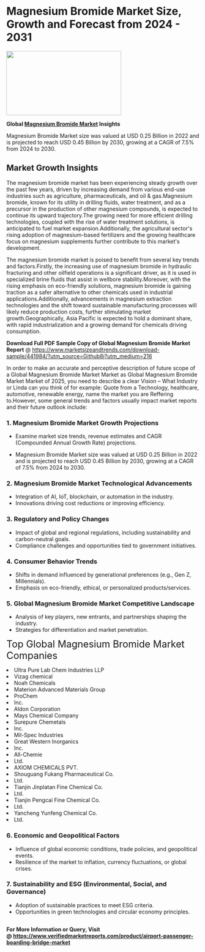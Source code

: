 <H1>Magnesium Bromide Market Size, Growth and Forecast from 2024 - 2031</H1><img class="aligncenter size-medium wp-image-584254" src="https://thirdeyenews.in/wp-content/uploads/2024/09/Global-Market-Research-300x168.jpeg" alt="" width="300" height="168" /><p><strong>Global&nbsp;<a href="https://www.marketsizeandtrends.com/download-sample/441984/?utm_source=Github8j?utm_medium=216">Magnesium Bromide Market</a> Insights</strong></p><p>Magnesium Bromide Market size was valued at USD 0.25 Billion in 2022 and is projected to reach USD 0.45 Billion by 2030, growing at a CAGR of 7.5% from 2024 to 2030.</p><p><h2>Market Growth Insights</h2> <p>The magnesium bromide market has been experiencing steady growth over the past few years, driven by increasing demand from various end-use industries such as agriculture, pharmaceuticals, and oil & gas.Magnesium bromide, known for its utility in drilling fluids, water treatment, and as a precursor in the production of other magnesium compounds, is expected to continue its upward trajectory.The growing need for more efficient drilling technologies, coupled with the rise of water treatment solutions, is anticipated to fuel market expansion.Additionally, the agricultural sector's rising adoption of magnesium-based fertilizers and the growing healthcare focus on magnesium supplements further contribute to this market's development.</p> <p>The magnesium bromide market is poised to benefit from several key trends and factors.Firstly, the increasing use of magnesium bromide in hydraulic fracturing and other oilfield operations is a significant driver, as it is used in specialized brine fluids that assist in wellbore stability.Moreover, with the rising emphasis on eco-friendly solutions, magnesium bromide is gaining traction as a safer alternative to other chemicals used in industrial applications.Additionally, advancements in magnesium extraction technologies and the shift toward sustainable manufacturing processes will likely reduce production costs, further stimulating market growth.Geographically, Asia Pacific is expected to hold a dominant share, with rapid industrialization and a growing demand for chemicals driving consumption.<p><span class=""><strong>Download Full PDF Sample Copy of Global Magnesium Bromide Market Report</strong> @ <a href="https://www.marketsizeandtrends.com/download-sample/441984/?utm_source=Github8j?utm_medium=216" target="_blank">https://www.marketsizeandtrends.com/download-sample/441984/?utm_source=Github8j?utm_medium=216</a></span></p><p>In order to make an accurate and perceptive description of future scope of a Global&nbsp;Magnesium Bromide Market Market as Global&nbsp;Magnesium Bromide Market Market of 2025, you need to describe a clear Vision &ndash; What Industry or Linda can you think of for example: Quote from a Technology, healthcare, automotive, renewable energy, name the market you are Reffering to.However, some general trends and factors usually impact market reports and their future outlook include:</p><h3>1.&nbsp;<strong>Magnesium Bromide Market Growth Projections</strong></h3><ul><li>Examine market size trends, revenue estimates and CAGR (Compounded Annual Growth Rate) projections.</li><li><p>Magnesium Bromide Market size was valued at USD 0.25 Billion in 2022 and is projected to reach USD 0.45 Billion by 2030, growing at a CAGR of 7.5% from 2024 to 2030.</p></li></ul><h3>2.&nbsp;<strong>Magnesium Bromide Market Technological Advancements</strong></h3><ul><li>Integration of AI, IoT, blockchain, or automation in the industry.</li><li>Innovations driving cost reductions or improving efficiency.</li></ul><h3>3.&nbsp;<strong>Regulatory and Policy Changes</strong></h3><ul><li>Impact of global and regional regulations, including sustainability and carbon-neutral goals.</li><li>Compliance challenges and opportunities tied to government initiatives.</li></ul><h3>4.&nbsp;<strong>Consumer Behavior Trends</strong></h3><ul><li>Shifts in demand influenced by generational preferences (e.g., Gen Z, Millennials).</li><li>Emphasis on eco-friendly, ethical, or personalized products/services.</li></ul><h3>5.&nbsp;<strong>Global Magnesium Bromide Market Competitive Landscape</strong></h3><ul><li>Analysis of key players, new entrants, and partnerships shaping the industry.</li><li>Strategies for differentiation and market penetration.</li></ul><p data-pm-slice="1 1 []"><span style="color: inherit; font-family: inherit; font-size: 25px;">Top Global Magnesium Bromide Market Companies</span></p><div class="" data-test-id=""><p><li>Ultra Pure Lab Chem Industries LLP</li><li> Vizag chemical</li><li> Noah Chemicals</li><li> Materion Advanced Materials Group</li><li> ProChem</li><li> Inc.</li><li> Aldon Corporation</li><li> Mays Chemical Company</li><li> Surepure Chemetals</li><li> Inc.</li><li> Mil-Spec Industries</li><li> Great Western Inorganics</li><li> Inc.</li><li> All-Chemie</li><li> Ltd.</li><li> AXIOM CHEMICALS PVT.</li><li> Shouguang Fukang Pharmaceutical Co.</li><li> Ltd.</li><li> Tianjin Jinplatan Fine Chemical Co.</li><li> Ltd.</li><li> Tianjin Pengcai Fine Chemical Co.</li><li> Ltd.</li><li> Yancheng Yunfeng Chemical Co.</li><li> Ltd.</li></p></div><h3>6.&nbsp;<strong>Economic and Geopolitical Factors</strong></h3><ul><li>Influence of global economic conditions, trade policies, and geopolitical events.</li><li>Resilience of the market to inflation, currency fluctuations, or global crises.</li></ul><h3>7.&nbsp;<strong>Sustainability and ESG (Environmental, Social, and Governance)</strong></h3><ul><li>Adoption of sustainable practices to meet ESG criteria.</li><li>Opportunities in green technologies and circular economy principles.</li></ul><h2><strong style="font-size: 14px;">For More Information or Query, Visit @&nbsp;</strong><a style="background-color: #ffffff; font-size: 14px;" href="https://www.marketsizeandtrends.com/report/magnesium-bromide-market/" target="_blank">https://www.verifiedmarketreports.com/product/airport-passenger-boarding-bridge-market</a></h2>